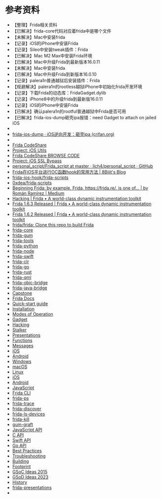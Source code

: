 # 参考资料

* 【整理】Frida相关资料
* 【已解决】frida-core代码对应着frida中是哪个文件
* 【未解决】Mac中安装frida
* 【记录】iOS的iPhone中安装Frida
* 【记录】Sileo中安装tweak插件：Frida
* 【已解决】Mac M2 Max中安装Frida环境
* 【已解决】Mac中升级Frida到最新版本16.0.11
* 【未解决】Mac中安装frida
* 【已解决】Mac中升级Frida到新版本16.0.10
* 【记录】palera1n普通越狱后安装插件：Frida
* 【规避解决】palera1n的rootless越狱iPhone中初始化frida开发环境
* 【记录】下载Frida的动态库：FridaGadget.dylib
* 【记录】iPhone8中的升级frida到最新版16.0.11
* 【记录】iOS的iPhone中安装Frida
* 【已解决】确认palera1n的rootful普通越狱中Frida是否可用
* 【已解决】frida-ios-dump砸壳ipa报错：need Gadget to attach on jailed iOS
* 
* [frida-ios-dump · iOS逆向开发：砸壳ipa (crifan.org)](https://book.crifan.org/books/ios_re_crack_shell_ipa/website/crack_example/frida_ios_dump/)
* 
* [Frida CodeShare](https://codeshare.frida.re)
* [Project: iOS Utils](https://codeshare.frida.re/@lichao890427/ios-utils/)
* [Frida CodeShare BROWSE CODE](https://codeshare.frida.re/browse)
* [Project: iOS SSL Bypass](https://codeshare.frida.re/@lichao890427/ios-ssl-bypass/)
* [personal_script/Frida_script at master · lich4/personal_script · GitHub](https://github.com/lich4/personal_script/blob/master/Frida_script/antijailbreak.js)
* [Frida在iOS平台进行OC函数hook的常用方法 | 8Biiit's Blog](https://8biiit.github.io/2019/08/12/Frida/)
* [frida-ios-hook/frida-scripts](https://github.com/noobpk/frida-ios-hook/tree/master/frida-ios-hook/frida-scripts)
* [0xdea/frida-scripts](https://github.com/0xdea/frida-scripts)
* [Beginning Frida: by example. Frida, https://frida.re/, is one of… | by Román Ramírez | Medium](https://roman-ramirez.medium.com/beginning-frida-by-example-aa5269b83978)
* [Hacking | Frida • A world-class dynamic instrumentation toolkit](https://frida.re/docs/hacking/)
* [Frida 1.6.3 Released | Frida • A world-class dynamic instrumentation toolkit](https://frida.re/news/2014/08/25/frida-1-6-3-released/)
* [Frida 1.6.2 Released | Frida • A world-class dynamic instrumentation toolkit](https://frida.re/news/2014/08/03/frida-1-6-2-released/)
* [frida/frida: Clone this repo to build Frida](https://github.com/frida/frida)
* [frida-core](https://github.com/frida/frida-core)
* [frida-gum](https://github.com/frida/frida-gum)
* [frida-tools](https://github.com/frida/frida-tools)
* [frida-python](https://github.com/frida/frida-python)
* [frida-node](https://github.com/frida/frida-node)
* [frida-swift](https://github.com/frida/frida-swift)
* [frida-clr](https://github.com/frida/frida-clr)
* [frida-go](https://github.com/frida/frida-go)
* [frida-rust](https://github.com/frida/frida-rust)
* [frida-qml](https://github.com/frida/frida-qml)
* [frida-objc-bridge](https://github.com/frida/frida-objc-bridge)
* [frida-java-bridge](https://github.com/frida/frida-java-bridge)
* [Capstone](https://github.com/frida/capstone)
* [Frida Docs](https://frida.re/docs/home/)
* [Quick-start guide](https://frida.re/docs/quickstart/)
* [Installation](https://frida.re/docs/installation/)
* [Modes of Operation](https://frida.re/docs/modes/)
* [Gadget](https://frida.re/docs/gadget/)
* [Hacking](https://frida.re/docs/hacking/)
* [Stalker](https://frida.re/docs/stalker/)
* [Presentations](https://frida.re/docs/presentations/)
* [Functions](https://frida.re/docs/functions/)
* [Messages](https://frida.re/docs/messages/)
* [iOS](https://frida.re/docs/ios/)
* [Android](https://frida.re/docs/android/)
* [Windows](https://frida.re/docs/examples/windows/)
* [macOS](https://frida.re/docs/examples/macos/)
* [Linux](https://frida.re/docs/examples/linux/)
* [iOS](https://frida.re/docs/examples/ios/)
* [Android](https://frida.re/docs/examples/android/)
* [JavaScript](https://frida.re/docs/examples/javascript/)
* [Frida CLI](https://frida.re/docs/frida-cli/)
* [frida-ps](https://frida.re/docs/frida-ps/)
* [frida-trace](https://frida.re/docs/frida-trace/)
* [frida-discover](https://frida.re/docs/frida-discover/)
* [frida-ls-devices](https://frida.re/docs/frida-cli/)
* [frida-kill](https://frida.re/docs/frida-kill/)
* [gum-graft](https://frida.re/docs/gum-graft/)
* [JavaScript API](https://frida.re/docs/javascript-api/)
* [C API](https://frida.re/docs/c-api/)
* [Swift API](https://frida.re/docs/swift-api/)
* [Go API](https://frida.re/docs/go-api/)
* [Best Practices](https://frida.re/docs/best-practices/)
* [Troubleshooting](https://frida.re/docs/troubleshooting/)
* [Building](https://frida.re/docs/building/)
* [Footprint](https://frida.re/docs/footprint/)
* [GSoC Ideas 2015](https://frida.re/docs/gsoc-ideas-2015/)
* [GSoD Ideas 2023](https://frida.re/docs/gsod-ideas-2023/)
* [History](https://frida.re/docs/history/)
* [frida-presentations](https://github.com/frida/frida-presentations)
* 